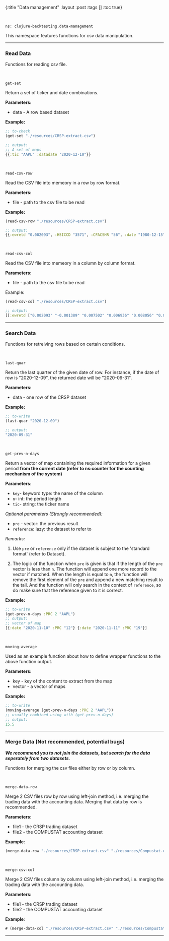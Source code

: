 {:title "Data management"
 :layout :post
 :tags  []
 :toc true}

<br>

`ns: clojure-backtesting.data-management`

This namespace features functions for csv data manipulation.

---

### Read Data
Functions for reading csv file.

<br>

`get-set`

Return a set of ticker and date combinations.

**Parameters:**
- data - A row based dataset

**Example:**

```clojure
;; to-check
(get-set "./resources/CRSP-extract.csv")

;; output:
;; A set of maps
{{:tic "AAPL" :datadate "2020-12-10"}}
```

<br>

`read-csv-row`

Read the CSV file into memeory in a row by row format. 

**Parameters:**
- file - path to the csv file to be read

**Example:**

```clojure
(read-csv-row "./resources/CRSP-extract.csv")

;; output:
{{:ewretd "0.002093", :HSICCD "3571", :CFACSHR "56", :date "1980-12-15", :OPENPRC "", :SECSTAT "R", :SHROUT "55.136", :TICKER "AAPL", :COMNAM "APPLE COMPUTER INC", :PRIMEXCH "Q", :TRDSTAT "A", :HEXCD "3", :RET "-0.052061", :EXCHCD "3", :CFACPR "56", :DLRET "", :PRC "27.3125", :vwretd "0.001605", :CUSIP "03783310", :NCUSIP "03783310", :PERMCO "00007", :PERMNO "14593", :SHRCD "11", :sprtrn "0.001702", :VOL "", :SICCD "3573"}...}
```

<br>


`read-csv-col`

Read the CSV file into memeory in a column by column format. 

**Parameters:**
- file - path to the csv file to be read

Example:

```clojure
(read-csv-col "./resources/CRSP-extract.csv")

;; output:
[[:ewretd ["0.002093" "-0.001389" "0.007502" "0.006936" "0.008056" "0.007997" "0.001412" "0.004105" "0.004242" "-0.005709" "0.001174" "0.009927" "0.009458" "0.010594" "0.005368" "-0.03238" "-0.00516" "0.008907" "0.004471" "-0.000664" "0.005702" "0.004183" "0.005738" "0.002124" "-0.010683" "-0.002868" "-0.004657" "0.001699" "-0.003975" "0.004729" "0.001001" "0.002597" "0.001105" "-0.018646" "0.001114" "0.004765" "0.007917" "0.007249" "-0.00282" "-0.001213" "-0.002401" "-0.004518" "-0.001726" "-5.5e-05" "0.001811" "-0.008043" "-0.001957" "0.001809" "0.002916" "-3.4e-05" "0.008656" "0.008212" "0.003819" "-0.001614" "0.002521" "0.001221" "0.002958" "0.003551" "-0.002266" "-0.001807" "0.011681" "0.005793" "0.006435" "-0.000237" "0.004204" "0.003192" "0.008718" "0.005984" "-0.000118" "0.009045" "0.001948" "-0.002487" "-0.000217" "0.007541" "0.005162" "0.002897" "0.002749" "-0.006616" "0.001807" "0.003888" "0.005053" "0.004563" "-0.005292" "-0.003674" "0.006399" "0.008239" "0.003353" "-0.002742" "0.000864" "0.002988" "0.006598" "0.001707" "-0.00814" "-0.005957" "0.00279" "-0.000297" "-0.013762" "-0.006381" "0.002456" "0.005405" "0.004743" "-0.007511" "0.000823" "0.002881" "0.005549" "0.005913" "0.001988" "-0.002401" "0.00334" "0.001324" "0.003778" "0.00442" "0.006344" "0.004271" "0.003653" "0.000907" "-0.011098" "-0.003048" "0.00273" "0.004895" "-8.9e-05" "-0.003319" "0.001876" "0.00827" "0.003869" "0.001707" "-0.008553" "0.000689" "-0.004752" "0.00258" "-0.001013" "0.003547" "-0.001183" "0.001235" "0.000481" "-0.005352" "-0.007092" "-0.006769" "-0.006941" "-0.0139" "-0.004077" "-0.000875" "0.006533" "0.004753" "0.001068" "-0.004419" "0.004426" "0.003234" "0.00429" "-0.012409" "-0.008818" "-0.00373" "-0.002009" "0.006128" "0.004585" "-0.002349" "0.001375" "0.004231" "0.006598"...]...]
```

---

### Search Data
Functions for retreiving rows based on certain conditions.

<br>


`last-quar`

Return the last quarter of the given date of row. For instance, if the date of row is "2020-12-09", the returned date will be "2020-09-31".

**Parameters:**
- data - one row of the CRSP dataset

**Example:**

```clojure
;; to-write
(last-quar "2020-12-09")

;; output:
"2020-09-31"
```

<br>

`get-prev-n-days`

Return a vector of map containing the required information for a given period **from the current date (refer to ns:counter for the counting mechanism of the system)**

**Parameters**: 

- `key`- keyword type: the name of the column
- `n`- int: the period length
- `tic`- string: the ticker name

*Optional parameters (Strongly recommended):*

- `pre` - vector: the previous result
- `reference`: lazy: the dataset to refer to

*Remarks:*

1. Use `pre` or `reference` only if the dataset is subject to the 'standard format' (refer to Dataset).

2. The logic of the function when `pre` is given is that if the length of the `pre` vector is less than `n`. The function will append one more record to the vector if matched. When the length is equal to `n`, the function will remove the first element of the `pre` and append a new matching result to the tail. And the function will only search in the context of `reference`, so do make sure that the reference given to it is correct.

**Example:**

```clojure
;; to-write
(get-prev-n-days :PRC 2 "AAPL")
;; output:
;; vector of map
[{:date "2020-11-10" :PRC "12"} {:date "2020-11-11" :PRC "19"}]
```
<br>

`moving-average`

Used as an example function about how to define wrapper functions to the above function output.

**Parameters:**

- key - key of the content to extract from the map
- vector - a vector of maps

**Example:**

```clojure
;; to-write
(moving-average (get-prev-n-days :PRC 2 "AAPL"))
;; usually combined using with (get-prev-n-days)
;; output:
15.5
```

---

### Merge Data (Not recommended, potential bugs)

***We recommend you to not join the datasets, but search for the data seperately from two datasets.***

Functions for merging the csv files either by row or by column.

<br>

`merge-data-row`

Merge 2 CSV files row by row using left-join method, i.e. merging the trading data with the accounting data. Merging that data by row is recommended. 

**Parameters:**
- file1 - the CRSP trading dataset
- file2 - the COMPUSTAT accounting dataset

**Example**:

```clojure
(merge-data-row "./resources/CRSP-extract.csv" "./resources/Compustat-extract.csv")
```
<br>


`merge-csv-col`

Merge 2 CSV files column by column using left-join method, i.e. merging the trading data with the accounting data. 

**Parameters:**
- file1 - the CRSP trading dataset
- file2 - the COMPUSTAT accounting dataset

**Example**:

```clojure
# (merge-data-col "./resources/CRSP-extract.csv" "./resources/Compustat-extract.csv")
```

---
